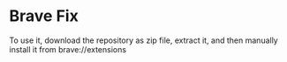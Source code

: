 # Brave Fix

To use it, download the repository as zip file, extract it, and then manually install it from brave://extensions
